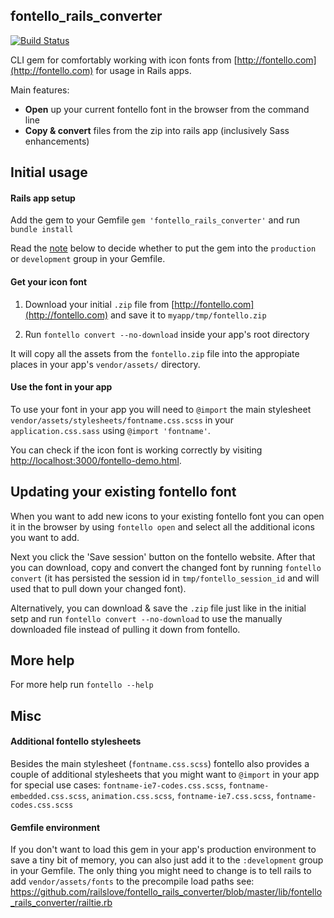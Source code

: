 ## fontello_rails_converter

[![Build Status](https://travis-ci.org/railslove/fontello_rails_converter.png?branch=master)](https://travis-ci.org/railslove/fontello_rails_converter)

CLI gem for comfortably working with icon fonts from [http://fontello.com](http://fontello.com) for usage in Rails apps.

Main features:

* **Open** up your current fontello font in the browser from the command line
* **Copy & convert** files from the zip into rails app (inclusively Sass enhancements)


## Initial usage

#### Rails app setup

Add the gem to your Gemfile `gem 'fontello_rails_converter'` and run `bundle install`

Read the [note](https://github.com/railslove/fontello_rails_converter#gemfile-environment) below to decide whether to put the gem into the `production` or `development` group in your Gemfile.

#### Get your icon font

1. Download your initial `.zip` file from [http://fontello.com](http://fontello.com) and save it to `myapp/tmp/fontello.zip`

1. Run `fontello convert --no-download` inside your app's root directory

It will copy all the assets from the `fontello.zip` file into the appropiate places in your app's `vendor/assets/` directory.

#### Use the font in your app

To use your font in your app you will need to `@import` the main stylesheet `vendor/assets/stylesheets/fontname.css.scss` in your `application.css.sass` using `@import 'fontname'`.

You can check if the icon font is working correctly by visiting [http://localhost:3000/fontello-demo.html](http://localhost:3000/fontello-demo.html).


## Updating your existing fontello font

When you want to add new icons to your existing fontello font you can open it in the browser by using `fontello open` and select all the additional icons you want to add.

Next you click the 'Save session' button on the fontello website. After that you can download, copy and convert the changed font by running `fontello convert` (it has persisted the session id in `tmp/fontello_session_id` and will used that to pull down your changed font).

Alternatively, you can download & save the `.zip` file just like in the initial setp and run `fontello convert --no-download` to use the manually downloaded file instead of pulling it down from fontello.

## More help

For more help run `fontello --help`

## Misc

#### Additional fontello stylesheets

Besides the main stylesheet (`fontname.css.scss`) fontello also provides a couple of additional stylesheets that you might want to `@import` in your app for special use cases:  `fontname-ie7-codes.css.scss`, `fontname-embedded.css.scss`, `animation.css.scss`, `fontname-ie7.css.scss`, `fontname-codes.css.scss`

#### Gemfile environment

If you don't want to load this gem in your app's production environment to save a tiny bit of memory, you can also just add it to the `:development` group in your Gemfile.  The only thing you might need to change is to tell rails to add `vendor/assets/fonts` to the precompile load paths see: https://github.com/railslove/fontello_rails_converter/blob/master/lib/fontello_rails_converter/railtie.rb
